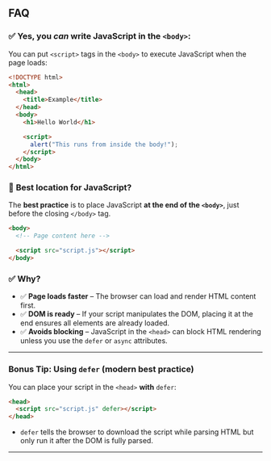 


## FAQ 

### ✅ Yes, you *can* write JavaScript in the `<body>`:
You can put `<script>` tags in the `<body>` to execute JavaScript when the page loads:

```html
<!DOCTYPE html>
<html>
  <head>
    <title>Example</title>
  </head>
  <body>
    <h1>Hello World</h1>

    <script>
      alert("This runs from inside the body!");
    </script>
  </body>
</html>
```

### 📍 **Best location for JavaScript?**
The **best practice** is to place JavaScript **at the end of the `<body>`**, just before the closing `</body>` tag.

```html
<body>
  <!-- Page content here -->

  <script src="script.js"></script>
</body>
```

### ✅ Why?
- ✅ **Page loads faster** – The browser can load and render HTML content first.
- ✅ **DOM is ready** – If your script manipulates the DOM, placing it at the end ensures all elements are already loaded.
- ✅ **Avoids blocking** – JavaScript in the `<head>` can block HTML rendering unless you use the `defer` or `async` attributes.

---

### Bonus Tip: Using `defer` (modern best practice)

You can place your script in the `<head>` **with** `defer`:

```html
<head>
  <script src="script.js" defer></script>
</head>
```

- `defer` tells the browser to download the script while parsing HTML but only run it after the DOM is fully parsed.

---
